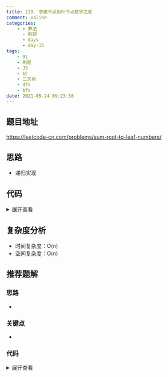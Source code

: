 ```yaml
---
title: 129. 求根节点到叶节点数字之和
comment: valine
categories:
    - - 算法
      - 刷题
      - days
      - day-15
tags:
    - 91
    - 刷题
    - JS
    - 树
    - 二叉树
    - dfs
    - bfs
date: 2021-05-24 09:23:58
---
```


## 题目地址

https://leetcode-cn.com/problems/sum-root-to-leaf-numbers/

## 思路

- 递归实现

## 代码

<details>
    <summary>展开查看</summary>

```js
/**
 * Definition for a binary tree node.
 * function TreeNode(val, left, right) {
 *     this.val = (val===undefined ? 0 : val)
 *     this.left = (left===undefined ? null : left)
 *     this.right = (right===undefined ? null : right)
 * }
 */
/**
 * @param {TreeNode} root
 * @return {number}
 */
var sumNumbers = function (root) {
    let sum = 0;
    const getSum = (node, cur) => {
        cur = cur * 10 + node.val;

        if (!node.left && !node.right) {
            sum += cur;
        }
        if (node.left) getSum(node.left, cur);
        if (node.right) getSum(node.right, cur);
    };
    getSum(root, 0);
    return sum;
};
```

</details>

## 复杂度分析

- 时间复杂度：O(n)
- 空间复杂度：O(n)

## 推荐题解

### 思路

-

### 关键点

-

### 代码

<details>
    <summary>展开查看</summary>

```js

```

</details>
